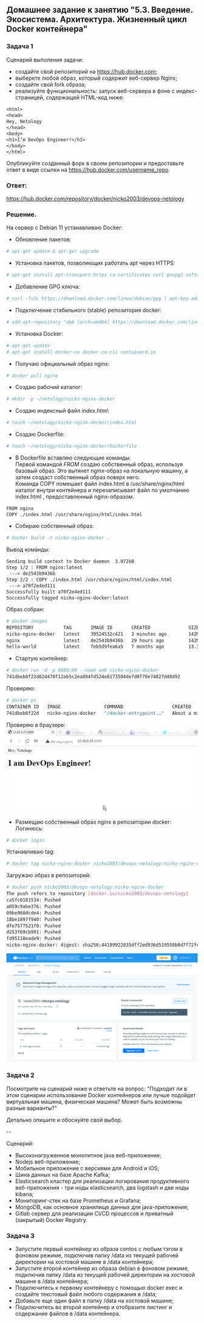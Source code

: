## Домашнее задание к занятию "5.3. Введение. Экосистема. Архитектура. Жизненный цикл Docker контейнера"  

### Задача 1  

Сценарий выполения задачи:  

- создайте свой репозиторий на https://hub.docker.com;  
- выберете любой образ, который содержит веб-сервер Nginx;  
- создайте свой fork образа;  
- реализуйте функциональность: запуск веб-сервера в фоне с индекс-страницей, содержащей HTML-код ниже:  
```
<html>
<head>
Hey, Netology
</head>
<body>
<h1>I’m DevOps Engineer!</h1>
</body>
</html>
```
Опубликуйте созданный форк в своем репозитории и предоставьте ответ в виде ссылки на https://hub.docker.com/username_repo.  

### Ответ:  
https://hub.docker.com/repository/docker/nicko2003/devops-netology  

### Решение.  
На сервер с Debian 11 устанавливаю Docker:  

- Обновление пакетов:  
```bash
# apt-get update & apt-get upgrade
```  

- Установка пакетов, позволяющих работать apt через HTTPS:  
```bash
# apt-get install apt-transport-https ca-certificates curl gnupg2 software-properties-common
```

- Добавление GPG ключа:  
```bash
# curl -fsSL https://download.docker.com/linux/debian/gpg | apt-key add -
```

- Подключение стабильного (stable) репозитория docker:  
```bash
# add-apt-repository "deb [arch=amd64] https://download.docker.com/linux/debian $(lsb_release -cs) stable"
```

- Установка Docker:  
```bash
# apt-get update
# apt-get install docker-ce docker-ce-cli containerd.io
```  

- Получаю официальный образ nginx:  
```bash
# docker pull nginx
```
- Создаю рабочий каталог:  
```bash
# mkdir -p ~/netology/nicko-nginx-docker
```

- Создаю индексный файл _*index.html*_:  
```bash
# touch ~/netology/nicko-nginx-docker/index.html
```

- Создаю Dockerfile:  
```bash
# touch ~/netology/nicko-nginx-docker/Dockerfile
```
- В Dockerfile вставляю следующие команды:  
Первой командой *_FROM_*  создаю собственный образ, используя базовый образ.  Это вытянет nginx-образ на локальную машину, а затем создаст собственный образ поверх него.  
Команда COPY помешает файл index.html в /usr/share/nginx/html каталог внутри контейнера и перезаписывает файл по умолчанию index.html , предоставленный nginx-образом.  
```
FROM nginx
COPY ./index.html /usr/share/nginx/html/index.html
```

- Собираю собственный образ:  
```bash
# docker build -t nicko-nginx-docker .
```
Вывод команды:  
```
Sending build context to Docker daemon  3.072kB
Step 1/2 : FROM nginx:latest
 ---> de2543b9436b
Step 2/2 : COPY ./index.html /usr/share/nginx/html/index.html
 ---> a70f2e4ed111
Successfully built a70f2e4ed111
Successfully tagged nicko-nginx-docker:latest
```
Образ собран:  
```bash
# docker images
REPOSITORY           TAG       IMAGE ID       CREATED              SIZE
nicko-nginx-docker   latest    39524532c421   3 minutes ago        142MB
nginx                latest    de2543b9436b   29 hours ago         142MB
hello-world          latest    feb5d9fea6a5   7 months ago         13.3kB
```

- Стартую контейнер:  
```bash
# docker run -d -p 8888:80 --name web nicko-nginx-docker
741dbeb8f22d62d470f12ab5c2ea894fd524e8173504de7d0f70e74827dd8d92
```
Проверяю:  
```bash
# docker ps
CONTAINER ID   IMAGE                COMMAND                  CREATED              STATUS              PORTS                                   NAMES
741dbeb8f22d   nicko-nginx-docker   "/docker-entrypoint.…"   About a minute ago   Up About a minute   0.0.0.0:8888->80/tcp, :::8888->80/tcp   web
```  
Проверяю в браузере:  
![nicko-nginx-docker](nicko-nginx-docker.jpg)  
  
  
- Размещаю собственный образ nginx в репозитории docker:  
Логинюсь:  
```bash
# docker login
```
   
Устанавливаю tag:  
```bash
# docker tag nicko-nginx-docker nicko2003/devops-netology:nicko-nginx-docker
```  
Загружаю образ в репозиторий:  
```bash
# docker push nicko2003/devops-netology:nicko-nginx-docker
The push refers to repository [docker.io/nicko2003/devops-netology]
ca5fc0181534: Pushed 
a059c9abe376: Pushed 
09be960dcde4: Pushed 
18be1897f940: Pushed 
dfe7577521f0: Pushed 
d253f69cb991: Pushed 
fd95118eade9: Pushed 
nicko-nginx-docker: digest: sha256:44199922035dff2ed936d519550b8d7f72fe4aeee892364a6cb84bf2f65a9c87 size: 1777
```
  
![nicko-nginx-docker_pushed](nicko-nginx-docker-pushed.png)  
  

### Задача 2  

Посмотрите на сценарий ниже и ответьте на вопрос: "Подходит ли в этом сценарии использование Docker контейнеров или лучше подойдет виртуальная машина, физическая машина? Может быть возможны разные варианты?"

Детально опишите и обоснуйте свой выбор.

--

Сценарий:  

- Высоконагруженное монолитное java веб-приложение;  
- Nodejs веб-приложение;  
- Мобильное приложение c версиями для Android и iOS;  
- Шина данных на базе Apache Kafka;  
- Elasticsearch кластер для реализации логирования продуктивного веб-приложения - три ноды elasticsearch, два logstash и две ноды kibana;  
- Мониторинг-стек на базе Prometheus и Grafana;  
- MongoDB, как основное хранилище данных для java-приложения;  
- Gitlab сервер для реализации CI/CD процессов и приватный (закрытый) Docker Registry.  

### Задача 3  

- Запустите первый контейнер из образа centos c любым тэгом в фоновом режиме, подключив папку /data из текущей рабочей директории на хостовой машине в /data контейнера;  
- Запустите второй контейнер из образа debian в фоновом режиме, подключив папку /data из текущей рабочей директории на хостовой машине в /data контейнера;  
- Подключитесь к первому контейнеру с помощью docker exec и создайте текстовый файл любого содержания в /data;  
- Добавьте еще один файл в папку /data на хостовой машине;  
- Подключитесь во второй контейнер и отобразите листинг и содержание файлов в /data контейнера.  
